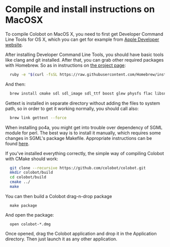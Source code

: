 # Compile and install instructions on MacOSX

To compile Colobot on MacOS X, you need to first get Developer Command Line Tools for OS X, which you can get for example from [Apple Developer website](https://developer.apple.com/xcode/downloads/).

After installing Developer Command Line Tools, you should have basic tools like clang and git installed. After that, you can grab other required packages with Homebrew. So as in instructions on [the project page](http://brew.sh/):
```bash
  ruby -e "$(curl -fsSL https://raw.githubusercontent.com/Homebrew/install/master/install)"
```
And then:
```bash
  brew install cmake sdl sdl_image sdl_ttf boost glew physfs flac libsndfile libvorbis vorbis-tools gettext po4a
```
Gettext is installed in separate directory without adding the files to system path, so in order to get it working normally, you should call also:
```bash
  brew link gettext --force
```
When installing po4a, you might get into trouble over dependency of SGML module for perl. The best way is to install it manually, which requires some changes in SGML's package Makefile. Appropriate instructions can be found [here](http://github.com/oster/PLM/wiki/Po4a-installation-guide-on-OSX/).

If you've installed everything correctly, the simple way of compiling Colobot with CMake should work:
```bash
  git clone --recursive https://github.com/colobot/colobot.git
  mkdir colobot/build
  cd colobot/build
  cmake ../
  make
```

You can then build a Colobot drag-n-drop package
```
  make package
```
And open the package:
```
  open colobot-*.dmg
```
Once opened, drag the Colobot application and drop it in the Application directory. Then just launch it as any other application.
